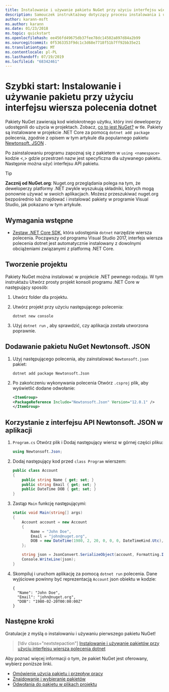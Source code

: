 ```yaml
---
title: Instalowanie i używanie pakietu NuGet przy użyciu interfejsu wiersza polecenia dotnet
description: Samouczek instruktażowy dotyczący procesu instalowania i używania pakietu NuGet w projekcie .NET Core.
author: karann-msft
ms.author: karann
ms.date: 01/23/2018
ms.topic: quickstart
ms.openlocfilehash: ee456fd49675db37fee78dc14502a897d84a2b99
ms.sourcegitcommit: 0f5363353f9dc1c3d68e7718f51b7ff92bb35e21
ms.translationtype: MT
ms.contentlocale: pl-PL
ms.lasthandoff: 07/19/2019
ms.locfileid: "68342461"
---
```

# <a name="quickstart-install-and-use-a-package-using-the-dotnet-cli"></a>Szybki start: Instalowanie i używanie pakietu przy użyciu interfejsu wiersza polecenia dotnet

Pakiety NuGet zawierają kod wielokrotnego użytku, który inni deweloperzy udostępnili do użycia w projektach. Zobacz, [co to jest NuGet?](../What-is-NuGet.md) w tle. Pakiety są instalowane w projekcie .NET Core za pomocą `dotnet add package` polecenia, zgodnie z opisem w tym artykule dla popularnego pakietu [Newtonsoft. JSON](https://www.nuget.org/packages/Newtonsoft.Json/) .

Po zainstalowaniu programu zapoznaj się z pakietem w `using <namespace>` kodzie \<,\> gdzie przestrzeń nazw jest specyficzna dla używanego pakietu. Następnie można użyć interfejsu API pakietu.

> [!Tip]
> **Zacznij od NuGet.org**: Nuget.org przeglądania polega na tym, że deweloperzy platformy .NET zwykle wyszukują składniki, których mogą ponownie używać w swoich aplikacjach. Możesz przeszukiwać nuget.org bezpośrednio lub znajdować i instalować pakiety w programie Visual Studio, jak pokazano w tym artykule.

## <a name="prerequisites"></a>Wymagania wstępne

- [Zestaw .NET Core SDK](https://www.microsoft.com/net/download/), która udostępnia `dotnet` narzędzie wiersza polecenia. Począwszy od programu Visual Studio 2017, interfejs wiersza polecenia dotnet jest automatycznie instalowany z dowolnymi obciążeniami związanymi z platformą .NET Core.

## <a name="create-a-project"></a>Tworzenie projektu

Pakiety NuGet można instalować w projekcie .NET pewnego rodzaju. W tym instruktażu Utwórz prosty projekt konsoli programu .NET Core w następujący sposób:

1. Utwórz folder dla projektu.

1. Utwórz projekt przy użyciu następującego polecenia:

    ```cli
    dotnet new console
    ```

1. Użyj `dotnet run` , aby sprawdzić, czy aplikacja została utworzona poprawnie.

## <a name="add-the-newtonsoftjson-nuget-package"></a>Dodawanie pakietu NuGet Newtonsoft. JSON

1. Użyj następującego polecenia, aby zainstalować `Newtonsoft.json` pakiet:

    ```cli
    dotnet add package Newtonsoft.Json
    ```

2. Po zakończeniu wykonywania polecenia Otwórz `.csproj` plik, aby wyświetlić dodane odwołanie:

    ```xml
   <ItemGroup>
    <PackageReference Include="Newtonsoft.Json" Version="12.0.1" />
   </ItemGroup>
    ```

## <a name="use-the-newtonsoftjson-api-in-the-app"></a>Korzystanie z interfejsu API Newtonsoft. JSON w aplikacji

1. `Program.cs` Otwórz plik i Dodaj następujący wiersz w górnej części pliku:

    ```cs
    using Newtonsoft.Json;
    ```

1. Dodaj następujący kod przed `class Program` wierszem:

    ```cs
    public class Account
    {
        public string Name { get; set; }
        public string Email { get; set; }
        public DateTime DOB { get; set; }
    }
    ```

1. Zastąp `Main` funkcję następującymi:

    ```cs
    static void Main(string[] args)
    {
        Account account = new Account
        {
            Name = "John Doe",
            Email = "john@nuget.org",
            DOB = new DateTime(1980, 2, 20, 0, 0, 0, DateTimeKind.Utc),
        };

        string json = JsonConvert.SerializeObject(account, Formatting.Indented);
        Console.WriteLine(json);
    }
    ```

1. Skompiluj i uruchom aplikację za pomocą `dotnet run` polecenia. Dane wyjściowe powinny być reprezentacją `Account` json obiektu w kodzie:

    ```output
    {
      "Name": "John Doe",
      "Email": "john@nuget.org",
      "DOB": "1980-02-20T00:00:00Z"
    }
    ```

## <a name="next-steps"></a>Następne kroki

Gratulacje z myślą o instalowaniu i używaniu pierwszego pakietu NuGet!

> [!div class="nextstepaction"]
> [Instalowanie i używanie pakietów przy użyciu interfejsu wiersza polecenia dotnet](../consume-packages/install-use-packages-dotnet-cli.md)

Aby poznać więcej informacji o tym, że pakiet NuGet jest oferowany, wybierz poniższe linki.

- [Omówienie użycia pakietu i przepływ pracy](../consume-packages/overview-and-workflow.md)
- [Znajdowanie i wybieranie pakietów](../consume-packages/finding-and-choosing-packages.md)
- [Odwołania do pakietu w plikach projektu](../consume-packages/package-references-in-project-files.md)
